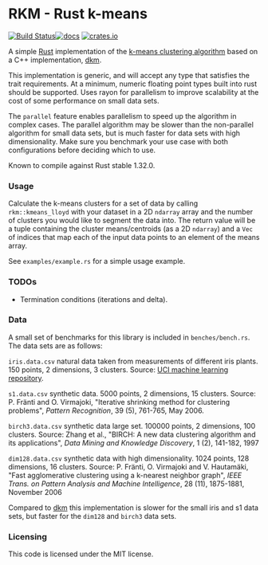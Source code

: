 # RKM - Rust k-means #

[![Build Status](https://travis-ci.org/genbattle/rkm.svg?branch=master)](https://travis-ci.org/genbattle/rkm)[![docs](https://docs.rs/rkm/badge.svg)](https://docs.rs/rkm/latest/rkm/) [![crates.io](https://img.shields.io/crates/v/rkm.svg)](https://crates.io/crates/rkm)

A simple [Rust](https://www.rust-lang.org) implementation of the [k-means clustering algorithm](http://en.wikipedia.org/wiki/K-means_clustering) based on a C++ implementation, [dkm](https://github.com/genbattle/dkm).

This implementation is generic, and will accept any type that satisfies the trait requirements. At a minimum, numeric floating point types built into rust should be supported. Uses rayon for parallelism to improve scalability at the cost of some performance on small data sets.

The `parallel` feature enables parallelism to speed up the algorithm in complex cases. The parallel algorithm may be slower than the non-parallel algorithm for small data sets, but is much faster for data sets with high dimensionality. Make sure you benchmark your use case with both configurations before deciding which to use.

Known to compile against Rust stable 1.32.0.

### Usage ###

Calculate the k-means clusters for a set of data by calling `rkm::kmeans_lloyd` with your dataset in a 2D `ndarray` array and the number of clusters you would like to segment the data into. The return value will be a tuple containing the cluster means/centroids (as a 2D `ndarray`) and a `Vec` of indices that map each of the input data points to an element of the means array.

See `examples/example.rs` for a simple usage example.

### TODOs ###
* Termination conditions (iterations and delta).

### Data ###
 A small set of benchmarks for this library is included in `benches/bench.rs`. The data sets are as follows:

`iris.data.csv` natural data taken from measurements of different iris plants. 150 points, 2 dimensions, 3 clusters. Source: [UCI machine learning repository](https://archive.ics.uci.edu/ml/datasets/Iris).

`s1.data.csv` synthetic data. 5000 points, 2 dimensions, 15 clusters. Source: P. Fränti and O. Virmajoki, "Iterative shrinking method for clustering problems", _Pattern Recognition_, 39 (5), 761-765, May 2006.

`birch3.data.csv` synthetic data large set. 100000 points, 2 dimensions, 100 clusters. Source: Zhang et al., "BIRCH: A new data clustering algorithm and its applications", _Data Mining and Knowledge Discovery_, 1 (2), 141-182, 1997

`dim128.data.csv` synthetic data with high dimensionality. 1024 points, 128 dimensions, 16 clusters. Source: P. Fränti, O. Virmajoki and V. Hautamäki, "Fast agglomerative clustering using a k-nearest neighbor graph", _IEEE Trans. on Pattern Analysis and Machine Intelligence_, 28 (11), 1875-1881, November 2006

Compared to [dkm](https://github.com/genbattle/dkm) this implementation is slower for the small iris and s1 data sets, but faster for the `dim128` and `birch3` data sets.

### Licensing ###
 This code is licensed under the MIT license.
